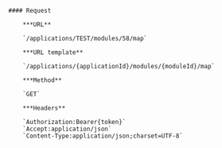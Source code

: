     #### Request

        ***URL**

        `/applications/TEST/modules/58/map`

        ***URL template**

        `/applications/{applicationId}/modules/{moduleId}/map`

        ***Method**

        `GET`

        ***Headers**

        `Authorization:Bearer{token}`
        `Accept:application/json`
        `Content-Type:application/json;charset=UTF-8`
